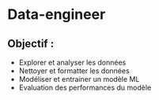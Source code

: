# Data-engineer

## Objectif : 
  * Explorer et analyser les données
  * Nettoyer et formatter les données
  * Modéliser et entrainer un modèle ML
  * Evaluation des performances du modèle
